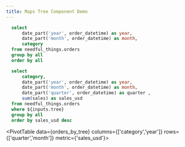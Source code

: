 ```yaml
---
title: Maps Tree Component Demo
---
```




```sql dgrid
  select
      date_part('year', order_datetime) as year,
      date_part('month', order_datetime) as month,
      category
  from needful_things.orders
  group by all
  order by all
```

<!-- DataTable data={dgrid} / -->



```sql orders_by_tree
  select 
      category,
      date_part('year', order_datetime) as year,
      date_part('month', order_datetime) as month,
      date_part('quarter', order_datetime) as quarter ,
      sum(sales) as sales_usd
  from needful_things.orders
  where ${inputs.tree}
  group by all
  order by sales_usd desc
```


<Grid cols=2>
  <MapsTree treeData={dgrid} columns={['category','year']} title="Maps Tree" name="tree"/>
  <DataTable data={orders_by_tree} />
</Grid>


<PivotTable data={orders_by_tree} columns={['category','year']} rows={['quarter','month']} metric={'sales_usd'}>
</PivotTable>

